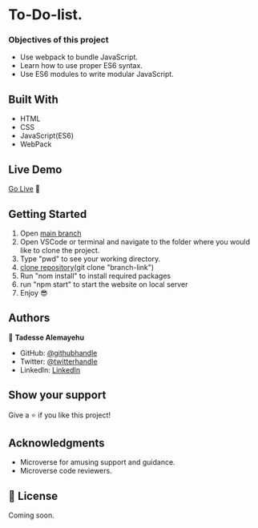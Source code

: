 # To-Do-list.

### Objectives of this project

- Use webpack to bundle JavaScript.
- Learn how to use proper ES6 syntax.
- Use ES6 modules to write modular JavaScript.

## Built With

- HTML
- CSS
- JavaScript(ES6)
- WebPack

## Live Demo

[Go Live](https://tadesse-alemayehu.github.io/To-Do-list/) 🙂

## Getting Started

1. Open [main branch](https://github.com/Tadesse-Alemayehu/To-Do-list)
2. Open VSCode or terminal and navigate to the folder where you would like to clone the project.
3. Type "pwd" to see your working directory.
4. [clone repository](git@github.com:Tadesse-Alemayehu/To-Do-list)(git clone "branch-link")
5. Run "nom install" to install required packages
6. run "npm start" to start the website on local server
7. Enjoy 😎

## Authors

👤 **Tadesse Alemayehu**

- GitHub: [@githubhandle](https://github.com/Tadesse-Alemayehu)
- Twitter: [@twitterhandle](https://twitter.com/TadesseWebDev)
- LinkedIn: [LinkedIn](https://www.linkedin.com/in/tadesse-alemayehu-60141a221/)

## Show your support

Give a ⭐️ if you like this project!

## Acknowledgments

- Microverse for amusing support and guidance.
- Microverse code reviewers.

## 📝 License

Coming soon.
